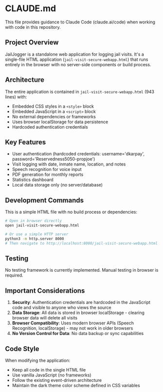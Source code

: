 # CLAUDE.md

This file provides guidance to Claude Code (claude.ai/code) when working with code in this repository.

## Project Overview

JailJogger is a standalone web application for logging jail visits. It's a single-file HTML application (`jail-visit-secure-webapp.html`) that runs entirely in the browser with no server-side components or build process.

## Architecture

The entire application is contained in `jail-visit-secure-webapp.html` (943 lines) with:
- Embedded CSS styles in a `<style>` block
- Embedded JavaScript in a `<script>` block
- No external dependencies or frameworks
- Uses browser localStorage for data persistence
- Hardcoded authentication credentials

## Key Features

- User authentication (hardcoded credentials: username='dkarpay', password='Reservedness5050-propjoe')
- Visit logging with date, inmate name, location, and notes
- Speech recognition for voice input
- PDF generation for monthly reports
- Statistics dashboard
- Local data storage only (no server/database)

## Development Commands

This is a simple HTML file with no build process or dependencies:

```bash
# Open in browser directly
open jail-visit-secure-webapp.html

# Or use a simple HTTP server
python3 -m http.server 8000
# Then navigate to http://localhost:8000/jail-visit-secure-webapp.html
```

## Testing

No testing framework is currently implemented. Manual testing in browser is required.

## Important Considerations

1. **Security**: Authentication credentials are hardcoded in the JavaScript code and visible to anyone who views the source
2. **Data Storage**: All data is stored in browser localStorage - clearing browser data will delete all visits
3. **Browser Compatibility**: Uses modern browser APIs (Speech Recognition, localStorage) - may not work in older browsers
4. **No Version Control for Data**: No data backup or sync capabilities

## Code Style

When modifying the application:
- Keep all code in the single HTML file
- Use vanilla JavaScript (no frameworks)
- Follow the existing event-driven architecture
- Maintain the dark theme color scheme defined in CSS variables